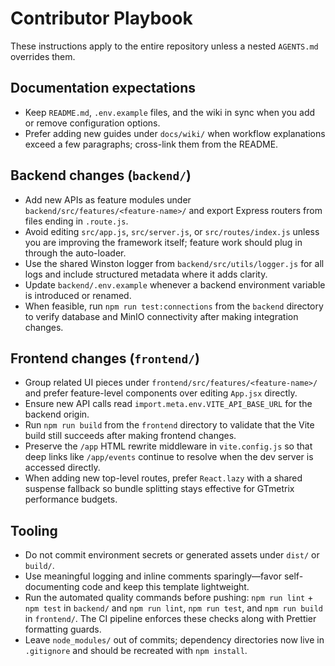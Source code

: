 # Contributor Playbook

These instructions apply to the entire repository unless a nested `AGENTS.md` overrides them.

## Documentation expectations

- Keep `README.md`, `.env.example` files, and the wiki in sync when you add or remove configuration options.
- Prefer adding new guides under `docs/wiki/` when workflow explanations exceed a few paragraphs; cross-link them from the README.

## Backend changes (`backend/`)

- Add new APIs as feature modules under `backend/src/features/<feature-name>/` and export Express routers from files ending in `.route.js`.
- Avoid editing `src/app.js`, `src/server.js`, or `src/routes/index.js` unless you are improving the framework itself; feature work should plug in through the auto-loader.
- Use the shared Winston logger from `backend/src/utils/logger.js` for all logs and include structured metadata where it adds clarity.
- Update `backend/.env.example` whenever a backend environment variable is introduced or renamed.
- When feasible, run `npm run test:connections` from the `backend` directory to verify database and MinIO connectivity after making integration changes.

## Frontend changes (`frontend/`)

- Group related UI pieces under `frontend/src/features/<feature-name>/` and prefer feature-level components over editing `App.jsx` directly.
- Ensure new API calls read `import.meta.env.VITE_API_BASE_URL` for the backend origin.
- Run `npm run build` from the `frontend` directory to validate that the Vite build still succeeds after making frontend changes.
- Preserve the `/app` HTML rewrite middleware in `vite.config.js` so that deep links like `/app/events` continue to resolve when the dev server is accessed directly.
- When adding new top-level routes, prefer `React.lazy` with a shared suspense fallback so bundle splitting stays effective for GTmetrix performance budgets.

## Tooling

- Do not commit environment secrets or generated assets under `dist/` or `build/`.
- Use meaningful logging and inline comments sparingly—favor self-documenting code and keep this template lightweight.
- Run the automated quality commands before pushing: `npm run lint` + `npm test` in `backend/` and `npm run lint`, `npm run test`,
  and `npm run build` in `frontend/`. The CI pipeline enforces these checks along with Prettier formatting guards.
- Leave `node_modules/` out of commits; dependency directories now live in `.gitignore` and should be recreated with `npm install`.
